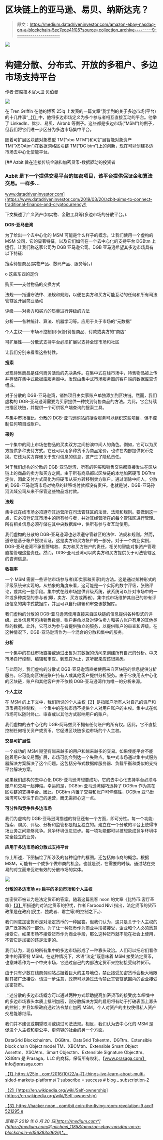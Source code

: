 # 区块链上的亚马逊、易贝、纳斯达克？

> 原文：<https://medium.datadriveninvestor.com/amazon-ebay-nasdaq-on-a-blockchain-5ec7ece41f05?source=collection_archive---------9----------------------->

[![](img/20984c9469fd2a9185a60d2fe54eee95.png)](http://www.track.datadriveninvestor.com/1B9E)

# 构建分散、分布式、开放的多租户、多边市场支持平台

作者:首席技术官大卫·贝伯曼

![](img/2bb8ae74a328bc7b5d22604acb1ca46e.png)

在 Tren Griffin 在他的博客 25iq 上发表的一篇文章“我学到的关于多边市场(平台)的十几件事”[【1】](https://medium.com/@michael_11858/amazon-ebay-nasdaq-on-a-blockchain-ed56383c0626#_ftn1)中，他将多边市场定义为多个参与者相互直接互动的平台。他举了 LinkedIn、优步、易贝、Airbnb 等例子。这些都是多边市场(“MSM”)的例子，但我们将它们进一步区分为多边市场集中平台。

随着可扩展区块链对象模型 TM(“xbo MTM”)和可扩展智能对象资产 TM(“XSOAtm”)在数据网格区块链 TM(“DG btm”)上的创新，现在可以创建多边市场去中心化使能平台。

[](https://www.datadriveninvestor.com/2019/03/20/azbit-aims-to-connect-traditional-finance-and-cryptocurrency/) [## Azbit 旨在连接传统金融和加密货币-数据驱动的投资者

### Azbit 是下一个提供交易平台的加密项目，该平台提供保证金和算法交易。一样多…

www.datadriveninvestor.com](https://www.datadriveninvestor.com/2019/03/20/azbit-aims-to-connect-traditional-finance-and-cryptocurrency/) 

下文概述了广义资产(如实物、金融工具等)多边市场的分散平台。).

**DGB-亚马逊湾**

为了给出一个去中心化的 MSM 可能是什么样子的概念，让我们使用一个虚构的 MSM 公司，它的显著特征，以及它们如何在一个去中心化的支持平台 DGBtm 上运行。让我们称这家公司为 DGB 亚马逊公司。DGB 亚马逊希望其多边市场具有以下特征:

搜索待售商品(实物产品、数码产品、服务等)。)

o 这些东西的定价

购买——支付物品的交换方式

法规——指遵守法律、法规和规则，以便在卖方和买方可能互动的任何和所有司法管辖区开展商业活动

评级——对卖方和买方的质量进行评级的方法

分析——各种统计、算法、机器学习等。应用于关于市场的“元数据”

个人主权——市场不控制(即保管)待售商品、付款或卖方的“商店”

可扩展性——分散式支持平台必须扩展以支持全球市场和社区

让我们分别来看看这些特性。

**搜索**

发现待售商品是任何商务活动的先决条件。在集中式在线市场中，待售物品被上传并存储在集中式数据库服务器中。发现由集中式市场服务器的客户端的数据库查询组成。

对于分散的 DGB-亚马逊湾，销售项目由卖家账户单独添加到区块链。然而，我们虚构的 DGB-亚马逊湾需要为买家提供一种找到待售商品的方法。为此，它会持续扫描区块链，并提供一个可供客户端查询的搜索工具。

与集中市场相比，分散的 DGB-亚马逊网站的搜索服务可以组织这些项目，但不控制任何项目或账户。

**采购**

一个集中的网上市场在物品的买卖双方之间扮演中间人的角色。例如，它可以为买方提供多种支付方式。它还可以用多种货币为商品定价，也许在内部提供货币兑换。它还为买方存储关于支付信息的信息，这产生了隐私责任。

对于我们虚构的分散的 DGB-亚马逊湾，所有的购买和销售交易都直接发生在区块链上的商品的卖方和买方之间。由于所有商品都以区块链的本地加密硬币 DGTtm 定价，因此支付方式简化为将硬币从买方转移到卖方账户。通过消除中间人，分散的 DGB-亚马逊湾市场对物品的转移或付款都没有责任。也就是说，DGB-亚马孙河流域公司从来不保管这些物品或付款。

**法规**

集中式在线市场必须遵守其运营所在司法管辖区的法律、法规和规则。要做到这一点，它必须登记其市场中的所有参与者，并对其经营所在的每个管辖区进行管理。所有相关信息必须存储在其中央数据库中，供所有参与者互动使用。

我们虚构的分散的 DGB-亚马逊湾也必须遵守管辖区的法律、法规和规则。然而，遵守是基于帐户授权认证，这是卖方和买方帐户的一部分。对于一个商业实例，DGB-亚马逊湾不承担管辖权、卖方和买方账户的责任，相关的智能对象资产管理直接管理这些责任。然而，DGB-亚马逊湾可以向卖方和买方提供关于司法管辖区的咨询信息。

**收视率**

一个 MSM 需要一些评估市场参与者(即卖家和买家)的方法。这是通过某种形式的评级系统来实现的。从抽象的角度来看，这可能是一个实际的数字评级，张贴评论，或其他一些手段。集中式在线市场提供评级系统，该系统可以针对市场中的一种或多种类型的参与者(即，卖方、买方或两者)。集中式市场维护其自己的带有评级信息的集中式数据库，并且可以自行编辑和审查该数据库。

我们虚构的分散的 DGB-亚马逊湾使用直接来自区块链的信息提供各种形式的评级。此类信息可包括销售数量、账户寿命以及对评估卖方和买方账户有用的其他类型的数据。此外，它可以为参与者提供独立的服务，以提供账户的审查和评级。在这种情况下，DGB-亚马逊湾作为一个混合的分散和集中的服务。

**分析**

一个集中的在线市场直接或通过出售对其数据的访问来创建所有自己的分析。中央市场自行控制、编辑和审查。到现在为止，这听起来应该很熟悉。

与此同时，我们虚构的分散式 DGB-亚马逊湾直接使用来自区块链的信息提供分析服务。它可能向区块链账户持有人或其他客户提供分析服务。由于它使用去中心化的区块链，账户和其他客户并不依赖 DGB-亚马逊湾作为唯一的分析来源。

**个人主权**

在 MSM 的上下文中，我们所说的个人主权[【2】](https://medium.com/@michael_11858/amazon-ebay-nasdaq-on-a-blockchain-ed56383c0626#_ftn2)是指账户所有人对自己的资产和货币拥有控制权。一个集中的在线市场不提供个人对用户账户的主权。集中式在线市场可以随时终止、审查或以其他方式影响用户的账户。

我们虚构的去中心化的 DGB-阿马兹贝不拥有任何账户的所有权。因此，它不直接控制任何相关资产或货币。它促进区块链多边市场的个人主权。

**交易可扩展性**

一个成功的 MSM 期望有越来越多的用户和越来越多的交易。如果使能平台不能随着用户和交易而扩展，市场可能会到达一个失败点。集中式市场通过集中式服务器解决方案解决了这个问题。这包括分布式数据库服务器、负载平衡和类似的支持平台解决方案。

如果我们虚构的去中心化 DGB-亚马逊湾想要成功，它的去中心化支持平台必须与账户和交易一起伸缩。幸运的是，DGBtm 亚马逊湾碰巧选择了 DGBtm 作为其在区块链的支持平台。因此，DGBtm 内置了交易和账户可伸缩性，DGBtm 亚马逊海湾可以专注于自己的运营，而无需担心这一点。

**可分性和竞争性多边市场**

我们为虚构的 DGB-亚马逊湾描述的特征还有一个方面，即可分性。每一个功能:搜索、购买、评级、分析和监管都是相互独立的。建立在一个分散的平台上使得市场业务之间能够竞争。竞争环境促进进步。每一项功能都可以被想象成竞争环境中完全独立的业务。

**应用于多边市场的分散式支持平台**

综上所述，下图描绘了所涉及的各种组件的框图。还包括做市商的概念。根据 MSM，可能有一个或多个做市商的机会。也就是说，在需要的时候，通过站在交易的对立面来促进有效的分散市场的实体。

![](img/c51740eb5f9254fd270aba4254d53204.png)

**分散的多边市场 vs 扁平的多边市场和个人主权**

加密货币被认为是法定货币的答案。随着这篇黑客 noon 的文章《比特币:客厅革命》[【3】](https://medium.com/@michael_11858/amazon-ebay-nasdaq-on-a-blockchain-ed56383c0626#_ftn3)所描述的对法定货币的担忧，作者 Farbood Nivi 指出，法定货币的货币政策是在政府(民主、独裁者、君主等)的控制之下。).

我们同意加密货币是对法定货币的一种回答。但我们认为，这只是关于个人主权的更广泛答案的一部分。为了让一种货币作为商业手段被接受，企业和个人必须愿意接受它。如果市场不接受货币作为商业手段，那么这种货币就不能在社会上使用，不管它是加密的还是法定的。

我们认为，现存的所有集中的多边市场形成了一种寡头政治。人们可以把它们看作集中的菲亚特 MSM。在这种情况下，术语“法定”既意味着 MSM 接受法定货币，也意味着作为一个中央市场，它通过自己的内部法定货币来控制接受何种货币。

由于只有少数在线商务网站占据着巨大的主导地位，禁止接受加密货币会极大地限制其被广泛接受。请进一步注意，政府可以通过法令禁止其管辖范围内的企业接受加密货币。

上述分散的多边市场概念可以通过两种方式帮助提高加密货币的接受度:如果集中的多边市场寡头本质上抵制加密，则分散解决方案的启用将有助于打破表面上寡头的控制；并且如果政府通过法令禁止加密 MSM，个人对资产的主权使得私人资产交易能够继续。

我们并不建议或期望取消或绕过司法法规。相反，我们认为去中心化的 MSM 是促进个人主权和更公平、更包容的社会的另一个方面。

DataGrid Blockchaintm、DGBtm、DataGrid Tokentm、DGTtm、Extensible block chain Object model TM、XBOMtm、Extensible Smart Object Assettm、XSOAtm、Smart Objecttm、Extensible Signature Objecttm、XSIGtm 是 Prasaga，LLC 的商标。保留所有权利。【www.prasaga.com】info@prasaga.com

[【1】](https://medium.com/@michael_11858/amazon-ebay-nasdaq-on-a-blockchain-ed56383c0626#_ftnref1)[https://25iq . com/2016/10/22/a-打-things-ive-learn-about-multi-sided-markets-platforms/？subscribe = success # blog _ subscription-2](https://25iq.com/2016/10/22/a-dozen-things-ive-learned-about-multi-sided-markets-platforms/?subscribe=success#blog_subscription-2)

[【2】](https://medium.com/@michael_11858/amazon-ebay-nasdaq-on-a-blockchain-ed56383c0626#_ftnref2)[https://en.wikipedia.org/wiki/Self-ownership](https://en.wikipedia.org/wiki/Self-ownership)

[【3】](https://medium.com/@michael_11858/amazon-ebay-nasdaq-on-a-blockchain-ed56383c0626#_ftnref3)[https://hacker noon . com/bit coin-the-living-room-revolution-9 acdf 521295 e](https://hackernoon.com/bitcoin-the-living-room-revolution-9acdf521295e)

*原载于 2019 年 6 月 20 日*[*https://medium.com*](https://medium.com/@michael_11858/amazon-ebay-nasdaq-on-a-blockchain-ed56383c0626)*。*